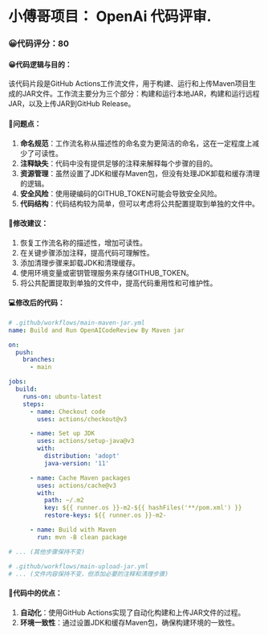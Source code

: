 # 小傅哥项目： OpenAi 代码评审.
### 😀代码评分：80
#### 😀代码逻辑与目的：
该代码片段是GitHub Actions工作流文件，用于构建、运行和上传Maven项目生成的JAR文件。工作流主要分为三个部分：构建和运行本地JAR，构建和运行远程JAR，以及上传JAR到GitHub Release。

#### 🤔问题点：
1. **命名规范**：工作流名称从描述性的命名变为更简洁的命名，这在一定程度上减少了可读性。
2. **注释缺失**：代码中没有提供足够的注释来解释每个步骤的目的。
3. **资源管理**：虽然设置了JDK和缓存Maven包，但没有处理JDK卸载和缓存清理的逻辑。
4. **安全风险**：使用硬编码的GITHUB_TOKEN可能会导致安全风险。
5. **代码结构**：代码结构较为简单，但可以考虑将公共配置提取到单独的文件中。

#### 🎯修改建议：
1. 恢复工作流名称的描述性，增加可读性。
2. 在关键步骤添加注释，提高代码可理解性。
3. 添加清理步骤来卸载JDK和清理缓存。
4. 使用环境变量或密钥管理服务来存储GITHUB_TOKEN。
5. 将公共配置提取到单独的文件中，提高代码重用性和可维护性。

#### 💻修改后的代码：
```yaml
# .github/workflows/main-maven-jar.yml
name: Build and Run OpenAICodeReview By Maven jar

on:
  push:
    branches:
      - main

jobs:
  build:
    runs-on: ubuntu-latest
    steps:
      - name: Checkout code
        uses: actions/checkout@v3

      - name: Set up JDK
        uses: actions/setup-java@v3
        with:
          distribution: 'adopt'
          java-version: '11'

      - name: Cache Maven packages
        uses: actions/cache@v3
        with:
          path: ~/.m2
          key: ${{ runner.os }}-m2-${{ hashFiles('**/pom.xml') }}
          restore-keys: ${{ runner.os }}-m2-

      - name: Build with Maven
        run: mvn -B clean package

# ... (其他步骤保持不变)

# .github/workflows/main-upload-jar.yml
# ... (文件内容保持不变，但添加必要的注释和清理步骤)
```

#### 🌟代码中的优点：
1. **自动化**：使用GitHub Actions实现了自动化构建和上传JAR文件的过程。
2. **环境一致性**：通过设置JDK和缓存Maven包，确保构建环境的一致性。